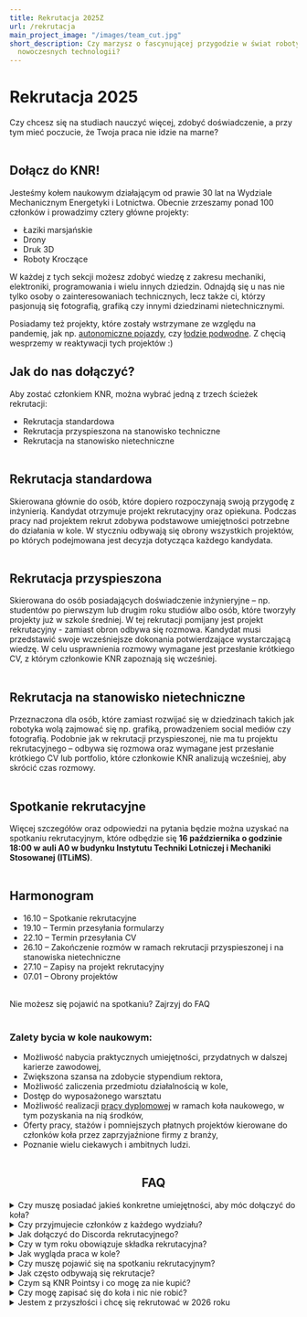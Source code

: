 ```yaml
---
title: Rekrutacja 2025Z
url: /rekrutacja
main_project_image: "/images/team_cut.jpg"
short_description: Czy marzysz o fascynującej przygodzie w świat robotyki i
  nowoczesnych technologii?
---
```

# Rekrutacja 2025

Czy chcesz się na studiach nauczyć więcej, zdobyć doświadczenie, a przy tym mieć poczucie, że Twoja praca nie idzie na marne?
<br></br>
## Dołącz do KNR!

Jesteśmy kołem naukowym działającym od prawie 30 lat na Wydziale Mechanicznym Energetyki i Lotnictwa. Obecnie zrzeszamy ponad 100 członków i prowadzimy cztery główne projekty:

* Łaziki marsjańskie
* Drony
* Druk 3D
* Roboty Kroczące

W każdej z tych sekcji możesz zdobyć wiedzę z zakresu mechaniki, elektroniki, programowania i wielu innych dziedzin. Odnajdą się u nas nie tylko osoby o zainteresowaniach technicznych, lecz także ci, którzy pasjonują się fotografią, grafiką czy innymi dziedzinami nietechnicznymi.

Posiadamy też projekty, które zostały wstrzymane ze względu na pandemię, jak np. [autonomiczne pojazdy](https://knr.edu.pl/project/selfie/), czy [łodzie podwodne](https://knr.edu.pl/project/okon/). Z chęcią wesprzemy w reaktywacji tych projektów :)

## Jak do nas dołączyć?

Aby zostać członkiem KNR, można wybrać jedną z trzech ścieżek rekrutacji:

* Rekrutacja standardowa
* Rekrutacja przyspieszona na stanowisko techniczne
* Rekrutacja na stanowisko nietechniczne
<br></br>
## Rekrutacja standardowa

Skierowana głównie do osób, które dopiero rozpoczynają swoją przygodę z inżynierią. Kandydat otrzymuje projekt rekrutacyjny oraz opiekuna. Podczas pracy nad projektem rekrut zdobywa podstawowe umiejętności potrzebne do działania w kole. W styczniu odbywają się obrony wszystkich projektów, po których podejmowana jest decyzja dotycząca każdego kandydata.
<br></br>
## Rekrutacja przyspieszona

Skierowana do osób posiadających doświadczenie inżynieryjne – np. studentów po pierwszym lub drugim roku studiów albo osób, które tworzyły projekty już w szkole średniej. W tej rekrutacji pomijany jest projekt rekrutacyjny - zamiast obron odbywa się rozmowa. Kandydat musi przedstawić swoje wcześniejsze dokonania potwierdzające wystarczającą wiedzę. W celu usprawnienia rozmowy wymagane jest przesłanie krótkiego CV, z którym członkowie KNR zapoznają się wcześniej.
<br></br>
## Rekrutacja na stanowisko nietechniczne

Przeznaczona dla osób, które zamiast rozwijać się w dziedzinach takich jak robotyka wolą zajmować się np. grafiką, prowadzeniem social mediów czy fotografią. Podobnie jak w rekrutacji przyspieszonej, nie ma tu projektu rekrutacyjnego – odbywa się rozmowa oraz wymagane jest przesłanie krótkiego CV lub portfolio, które członkowie KNR analizują wcześniej, aby skrócić czas rozmowy.
<br></br>
## Spotkanie rekrutacyjne

Więcej szczegółów oraz odpowiedzi na pytania będzie można uzyskać na spotkaniu rekrutacyjnym, które odbędzie się **16 października o godzinie 18:00 w auli A0 w budynku Instytutu Techniki Lotniczej i Mechaniki Stosowanej (ITLiMS)**.
<br></br>
## Harmonogram

* 16.10 – Spotkanie rekrutacyjne
* 19.10 – Termin przesyłania formularzy
* 22.10 – Termin przesyłania CV
* 26.10 – Zakończenie rozmów w ramach rekrutacji przyspieszonej i na stanowiska nietechniczne
* 27.10 – Zapisy na projekt rekrutacyjny
* 07.01 – Obrony projektów
<br></br>

Nie możesz się pojawić na spotkaniu? Zajrzyj do FAQ 
<br></br>

### Zalety bycia w kole naukowym:
- Możliwość nabycia praktycznych umiejętności, przydatnych w dalszej karierze zawodowej,
- Zwiększona szansa na zdobycie stypendium rektora,
- Możliwość zaliczenia przedmiotu działalnością w kole,
- Dostęp do wyposażonego warsztatu
- Możliwość realizacji [pracy dyplomowej](https://wutwaw.sharepoint.com/:x:/s/KNR-ZarzdiAdministracja/ETzKfD24BONMn45mw1P1BwYBETGmjmPODO0Oa5qqkwOCHA?e=8V5hy8) w ramach koła naukowego, w tym pozyskania na nią środków,
- Oferty pracy, stażów i pomniejszych płatnych projektów kierowane do członków koła przez zaprzyjaźnione firmy z branży,
- Poznanie wielu ciekawych i ambitnych ludzi.
  <br></br>

<h2 align="center">FAQ</h2>



<div>


<details>


<summary>Czy muszę posiadać jakieś konkretne umiejętności, aby móc dołączyć do koła? </summary>


Nie, wszystkiego się nauczysz pracując z nami. Koło naukowe jest miejscem do którego przychodzisz zdobyć praktyczne umiejęszkotności. Z tego powodu najważniejsza jest pasja oraz chęć do pracy.


</details>





<details>


<summary>Czy przyjmujecie członków z każdego wydziału? </summary>


Tak, przyjmujemy członków z każdego wydziału PW. Nasze sale znajdują się w budynkach ITC i ITLiMS, więc niedaleko Gmachu Głównego PW.


</details>





<details>


<summary>Jak dołączyć do Discorda rekrutacyjnego?</summary>


Dostęp do Discorda uzyskasz dopiero po wypełnieniu ankiety rekrutacyjnej. Po jej wypełnieniu powinien wyświetlić ci się link do dołączenia.


</details>





<details>


<summary>Czy w tym roku obowiązuje składka rekrutacyjna? </summary>


Tak, wysokość składki rekrutacyjnej zostanie opublikowana na spotkaniu rekrutacyjnym. Składka ta pozwala kupić nam w sprawny sposób wszelkie rzeczy potrzebne do realizacji waszych projektów, i zapobiega dezorganizacji spowodowanej "niezdecydowanymi".


</details>





<details>


<summary>Jak wygląda praca w kole?</summary>


Sposób oraz organizacja pracy w kole zależy od projektu oraz zespołu w ramach którego pracujesz. Jeśli np. należysz do zespołu mechnaników pracujących nad łazikiem możecie mieć wspólne spotkania robocze co tydzień/dwa.


</details>





<details>


<summary>Czy muszę pojawić się na spotkaniu rekrutacyjnym?</summary>


Nie, nie musisz pojawiać się na spotkaniu rekrutacyjnym jednak jest to bardzo wskazane. Podczas tego spotkania w szczegółach poznasz nasz zespół, projekty jakie realizujemy oraz dowiesz się dokładnie jak przebiega tegoroczna rekrutacja. Oprócz tego jest to okazja na zwiedzenie naszych warsztatów, zadania nurtujących cię pytań i integracji.

Wszystkie najważniejsze informacje będą wrzucane na naszego Facebooka oraz tutaj :) 
</details>





<details>


<summary>Jak często odbywają się rekrutacje?</summary>


Rekrutacja odbywa się raz do roku, rozpoczyna się w październiku. 


</details>





<details>


<summary>Czym są KNR Pointsy i co mogę za nie kupić?</summary>


Dowiesz się na spotkaniu rekrutacyjnym...


</details>





<details>


<summary>Czy mogę zapisać się do koła i nic nie robić?</summary>


Nie :)


</details>





<details>


<summary>Jestem z przyszłości i chcę się rekrutować w 2026 roku</summary>


Wszystkie powyższe informacje dotyczą rekrutacji rozpoczętej w październiku 2025 roku. O ile co roku rekrutacje przebiegają podobnie, dokładne informacje aktualizujemy na początku października każdego roku. Cierpliwości!


</details>


</div>
